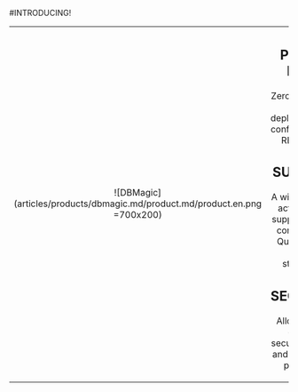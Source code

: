 #INTRODUCING!

|||
|:--:|:--:|
|![DBMagic](articles/products/dbmagic.md/product.md/product.en.png =700x200)| <h2 class="productheader">PLUG & PLAY</h2><p class="productdescription">Zero installation upon deployment and configurable via REST APIs.</p><h2 class="productheader">SUPPORT</h2><p class="productdescription">A wide range of activities are supported from complex SQL Queries to all REST standards.</p><h2 class="productheader">SECURITY</h2><p class="productdescription">Allows you to enforce security checks and other good practices.</p> |

